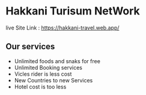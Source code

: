 # Hakkani Turisum NetWork
live Site Link : https://hakkani-travel.web.app/


## Our services 

* Unlimited foods and snaks for free
* Unlimited Booking services
* Vicles rider is less cost
* New Countries to new Services 
* Hotel cost is too less 




